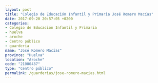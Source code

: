 ```yaml
---
layout: post
title: "Colegio de Educación Infantil y Primaria José Romero Macías"
date: 2017-09-20 20:57:05 +0200
categories:
- Colegio de Educación Infantil y Primaria
- huelva
- aroche
- Centro público
- guarderia
name: "José Romero Macías"
province: "Huelva"
location: "Aroche"
code: "21000437"
type: "Centro público"
permalink: /guarderias/jose-romero-macias.html
---
```

